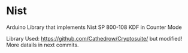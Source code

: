 Nist
====

Arduino Library that implements Nist SP 800-108 KDF in Counter Mode

Library Used: https://github.com/Cathedrow/Cryptosuite/ but modified!
More datails in next commits.
